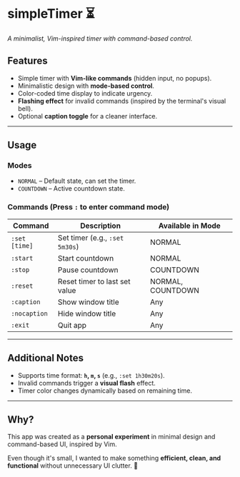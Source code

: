 # **simpleTimer** ⏳  
*A minimalist, Vim-inspired timer with command-based control.*

## **Features**
- Simple timer with **Vim-like commands** (hidden input, no popups).
- Minimalistic design with **mode-based control**.
- Color-coded time display to indicate urgency.
- **Flashing effect** for invalid commands (inspired by the terminal's visual bell).
- Optional **caption toggle** for a cleaner interface.

---

## **Usage**
### **Modes**
- `NORMAL` – Default state, can set the timer.
- `COUNTDOWN` – Active countdown state.

### **Commands** (Press `:` to enter command mode)
| Command       | Description | Available in Mode |
|--------------|------------|------------------|
| `:set [time]` | Set timer (e.g., `:set 5m30s`) | NORMAL |
| `:start`     | Start countdown | NORMAL |
| `:stop`      | Pause countdown | COUNTDOWN |
| `:reset`     | Reset timer to last set value | NORMAL, COUNTDOWN |
| `:caption`   | Show window title | Any |
| `:nocaption` | Hide window title | Any |
| `:exit`      | Quit app | Any |

---

## **Additional Notes**
- Supports time format: **`h`, `m`, `s`** (e.g., `:set 1h30m20s`).
- Invalid commands trigger a **visual flash** effect.
- Timer color changes dynamically based on remaining time.

---

## **Why?**
This app was created as a **personal experiment** in minimal design and command-based UI, inspired by Vim.  

Even though it's small, I wanted to make something **efficient, clean, and functional** without unnecessary UI clutter. 🚀

